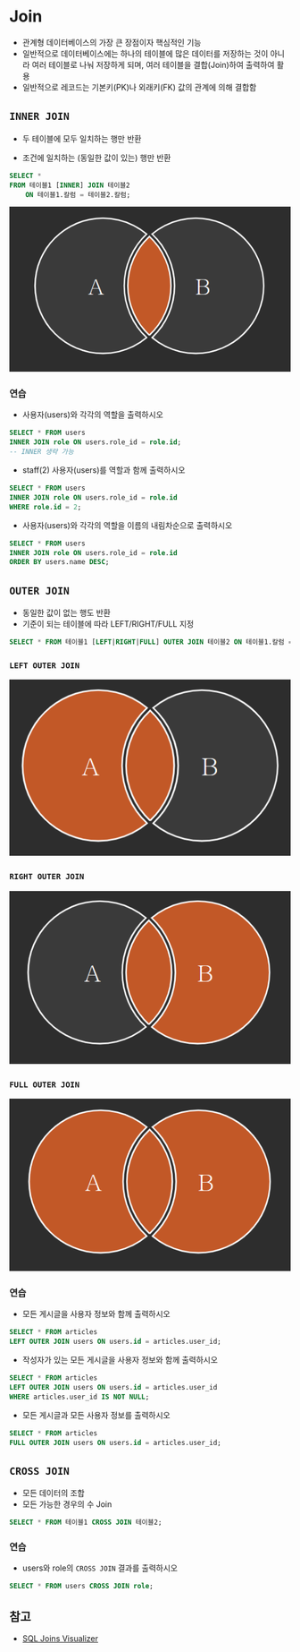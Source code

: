 # Join

- 관계형 데이터베이스의 가장 큰 장점이자 핵심적인 기능
- 일반적으로 데이터베이스에는 하나의 테이블에 많은 데이터를 저장하는 것이 아니라 여러 테이블로 나눠 저장하게 되며, 여러 테이블을 결합(Join)하여 출력하여 활용
- 일반적으로 레코드는 기본키(PK)나 외래키(FK) 값의 관계에 의해 결합함

## `INNER JOIN`

- 두 테이블에 모두 일치하는 행만 반환

- 조건에 일치하는 (동일한 값이 있는) 행만 반환

```sql
SELECT *
FROM 테이블1 [INNER] JOIN 테이블2
	ON 테이블1.칼럼 = 테이블2.칼럼;
```

![image-20220822142046762](04_Join.assets/image-20220822142046762.png)

### 연습

- 사용자(users)와 각각의 역할을 출력하시오

```sql
SELECT * FROM users 
INNER JOIN role ON users.role_id = role.id;
-- INNER 생략 가능
```

- staff(2) 사용자(users)를 역할과 함께 출력하시오

```sql
SELECT * FROM users 
INNER JOIN role ON users.role_id = role.id 
WHERE role.id = 2;
```

- 사용자(users)와 각각의 역할을 이름의 내림차순으로 출력하시오

```sql
SELECT * FROM users 
INNER JOIN role ON users.role_id = role.id 
ORDER BY users.name DESC;
```

## `OUTER JOIN`

- 동일한 값이 없는 행도 반환
- 기준이 되는 테이블에 따라 LEFT/RIGHT/FULL 지정

```sql
SELECT * FROM 테이블1 [LEFT|RIGHT|FULL] OUTER JOIN 테이블2 ON 테이블1.칼럼 = 테이블2.칼럼;
```

### `LEFT OUTER JOIN`

![image-20220822142545373](04_Join.assets/image-20220822142545373.png)

### `RIGHT OUTER JOIN`

![image-20220822142608385](04_Join.assets/image-20220822142608385.png)

### `FULL OUTER JOIN`

![image-20220822142633428](04_Join.assets/image-20220822142633428.png)

### 연습

- 모든 게시글을 사용자 정보와 함께 출력하시오

```sql
SELECT * FROM articles 
LEFT OUTER JOIN users ON users.id = articles.user_id;
```

- 작성자가 있는 모든 게시글을 사용자 정보와 함께 출력하시오

```sql
SELECT * FROM articles
LEFT OUTER JOIN users ON users.id = articles.user_id
WHERE articles.user_id IS NOT NULL;
```

- 모든 게시글과 모든 사용자 정보를 출력하시오

```sql
SELECT * FROM articles
FULL OUTER JOIN users ON users.id = articles.user_id;
```

## `CROSS JOIN`

- 모든 데이터의 조합
- 모든 가능한 경우의 수 Join

```sql
SELECT * FROM 테이블1 CROSS JOIN 테이블2;
```

### 연습

- users와 role의 `CROSS JOIN` 결과를 출력하시오

```sql
SELECT * FROM users CROSS JOIN role;
```

## 참고

- [SQL Joins Visualizer](https://sql-joins.leopard.in.ua/)
